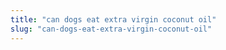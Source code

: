 ```yaml
---
title: "can dogs eat extra virgin coconut oil"
slug: "can-dogs-eat-extra-virgin-coconut-oil"
---
```


